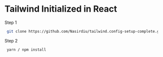 # Tailwind Initialized in React



Step 1

```bash
 git clone https://github.com/Nasirdiu/tailwind.config-setup-complete.git
```

Step 2

```bash
 yarn / npm install
```
